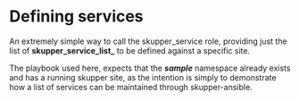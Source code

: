 # Defining services

An extremely simple way to call the skupper_service role, providing just
the list of **skupper_service_list_** to be defined against a specific site.

The playbook used here, expects that the **_sample_** namespace already
exists and has a running skupper site, as the intention is simply to
demonstrate how a list of services can be maintained through skupper-ansible.
